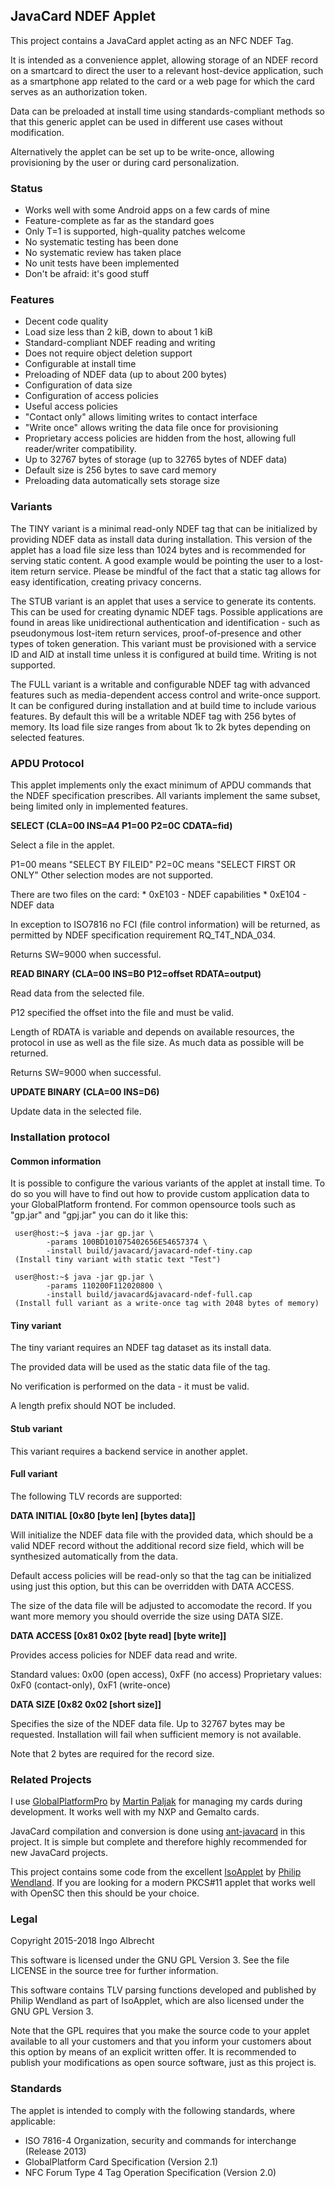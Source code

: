 ## JavaCard NDEF Applet

This project contains a JavaCard applet acting as an NFC NDEF Tag.

It is intended as a convenience applet, allowing storage of
an NDEF record on a smartcard to direct the user to a relevant
host-device application, such as a smartphone app related to the
card or a web page for which the card serves as an authorization token.

Data can be preloaded at install time using standards-compliant
methods so that this generic applet can be used in different
use cases without modification.

Alternatively the applet can be set up to be write-once, allowing
provisioning by the user or during card personalization.

### Status

 * Works well with some Android apps on a few cards of mine
 * Feature-complete as far as the standard goes
 * Only T=1 is supported, high-quality patches welcome
 * No systematic testing has been done
 * No systematic review has taken place
 * No unit tests have been implemented
 * Don't be afraid: it's good stuff

### Features

 * Decent code quality
 * Load size less than 2 kiB, down to about 1 kiB
 * Standard-compliant NDEF reading and writing
 * Does not require object deletion support
 * Configurable at install time
  * Preloading of NDEF data (up to about 200 bytes)
  * Configuration of data size
  * Configuration of access policies
 * Useful access policies
  * "Contact only" allows limiting writes to contact interface
  * "Write once" allows writing the data file once for provisioning
  * Proprietary access policies are hidden from the host,
    allowing full reader/writer compatibility.
 * Up to 32767 bytes of storage (up to 32765 bytes of NDEF data)
  * Default size is 256 bytes to save card memory
  * Preloading data automatically sets storage size

### Variants

The TINY variant is a minimal read-only NDEF tag that can be initialized
by providing NDEF data as install data during installation. This version
of the applet has a load file size less than 1024 bytes and is recommended
for serving static content. A good example would be pointing the user to
a lost-item return service. Please be mindful of the fact that a static
tag allows for easy identification, creating privacy concerns.

The STUB variant is an applet that uses a service to generate its contents.
This can be used for creating dynamic NDEF tags. Possible applications are
found in areas like unidirectional authentication and identification - such
as pseudonymous lost-item return services, proof-of-presence and other types
of token generation. This variant must be provisioned with a service ID and
AID at install time unless it is configured at build time. Writing is not
supported.

The FULL variant is a writable and configurable NDEF tag with advanced
features such as media-dependent access control and write-once support.
It can be configured during installation and at build time to include
various features. By default this will be a writable NDEF tag with 256
bytes of memory. Its load file size ranges from about 1k to 2k bytes
depending on selected features.

### APDU Protocol

This applet implements only the exact minimum of APDU commands
that the NDEF specification prescribes. All variants implement
the same subset, being limited only in implemented features.

**SELECT (CLA=00 INS=A4 P1=00 P2=0C CDATA=fid)**

   Select a file in the applet.

   P1=00 means "SELECT BY FILEID"
   P2=0C means "SELECT FIRST OR ONLY"
   Other selection modes are not supported.

   There are two files on the card:
     * 0xE103 - NDEF capabilities
     * 0xE104 - NDEF data

   In exception to ISO7816 no FCI (file control information) will
   be returned, as permitted by NDEF specification requirement
   RQ_T4T_NDA_034.

   Returns SW=9000 when successful.

**READ BINARY (CLA=00 INS=B0 P12=offset RDATA=output)**

   Read data from the selected file.

   P12 specified the offset into the file and must be valid.

   Length of RDATA is variable and depends on available
   resources, the protocol in use as well as the file size.
   As much data as possible will be returned.

   Returns SW=9000 when successful.

**UPDATE BINARY (CLA=00 INS=D6)**

   Update data in the selected file.

### Installation protocol

#### Common information

It is possible to configure the various variants of the applet
at install time. To do so you will have to find out how to provide
custom application data to your GlobalPlatform frontend. For common
opensource tools such as "gp.jar" and "gpj.jar" you can do it like this:

```
 user@host:~$ java -jar gp.jar \
        -params 100BD101075402656E54657374 \
        -install build/javacard/javacard-ndef-tiny.cap
 (Install tiny variant with static text "Test")
```

```
 user@host:~$ java -jar gp.jar \
        -params 110200F112020800 \
        -install build/javacard&javacard-ndef-full.cap
 (Install full variant as a write-once tag with 2048 bytes of memory)
```

#### Tiny variant

The tiny variant requires an NDEF tag dataset as its install data.

The provided data will be used as the static data file of the tag.

No verification is performed on the data - it must be valid.

A length prefix should NOT be included.

#### Stub variant

This variant requires a backend service in another applet.

#### Full variant

The following TLV records are supported:

**DATA INITIAL [0x80 [byte len] [bytes data]]**

   Will initialize the NDEF data file with the provided
   data, which should be a valid NDEF record without
   the additional record size field, which will be
   synthesized automatically from the data.

   Default access policies will be read-only so that
   the tag can be initialized using just this option,
   but this can be overridden with DATA ACCESS.

   The size of the data file will be adjusted to
   accomodate the record. If you want more memory you
   should override the size using DATA SIZE.

**DATA ACCESS [0x81 0x02 [byte read] [byte write]]**

   Provides access policies for NDEF data read and write.

   Standard values: 0x00 (open access), 0xFF (no access)
   Proprietary values: 0xF0 (contact-only), 0xF1 (write-once)

**DATA SIZE [0x82 0x02 [short size]]**

   Specifies the size of the NDEF data file. Up to
   32767 bytes may be requested. Installation will
   fail when sufficient memory is not available.

   Note that 2 bytes are required for the record size.

### Related Projects

I use [GlobalPlatformPro](https://github.com/martinpaljak/GlobalPlatformPro) by
[Martin Paljak](https://github.com/martinpaljak/) for managing my cards during
development. It works well with my NXP and Gemalto cards.

JavaCard compilation and conversion is done using [ant-javacard](https://github.com/martinpaljak/ant-javacard)
in this project. It is simple but complete and therefore highly recommended
for new JavaCard projects.

This project contains some code from the excellent [IsoApplet](https://github.com/philipWendland/IsoApplet) by
[Philip Wendland](https://github.com/philipWendland). If you are looking for
a modern PKCS#11 applet that works well with OpenSC then this should be your choice.

### Legal

Copyright 2015-2018 Ingo Albrecht

This software is licensed under the GNU GPL Version 3.
See the file LICENSE in the source tree for further information.

This software contains TLV parsing functions developed
and published by Philip Wendland as part of IsoApplet, which
are also licensed under the GNU GPL Version 3.

Note that the GPL requires that you make the source code to
your applet available to all your customers and that you
inform your customers about this option by means of an
explicit written offer. It is recommended to publish your
modifications as open source software, just as this project
is.

### Standards

The applet is intended to comply with the following standards, where applicable:
 * ISO 7816-4 Organization, security and commands for interchange (Release 2013)
 * GlobalPlatform Card Specification (Version 2.1)
 * NFC Forum Type 4 Tag Operation Specification (Version 2.0)
